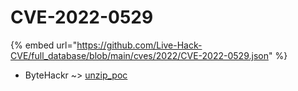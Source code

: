 # CVE-2022-0529
{% embed url="https://github.com/Live-Hack-CVE/full_database/blob/main/cves/2022/CVE-2022-0529.json" %}

* ByteHackr ~> [unzip_poc](https://www.alice-snow.ru/2022/database/cve-2022-0529/unzip_poc-bytehackr)